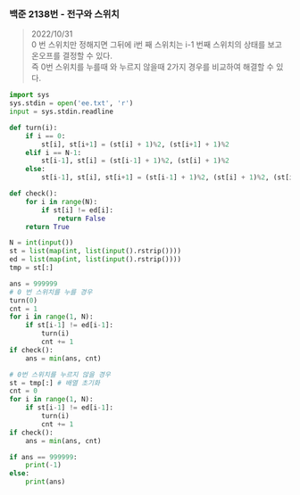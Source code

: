 ### 백준 2138번 - 전구와 스위치

> 2022/10/31 <br>
> 0 번 스위치만 정해지면 그뒤에 i번 째 스위치는 i-1 번째 스위치의 상태를 보고 온오프를 결정할 수 있다.<br>
> 즉 0번 스위치를 누를때 와 누르지 않을때 2가지 경우를 비교하여 해결할 수 있다.

```python
import sys
sys.stdin = open('ee.txt', 'r')
input = sys.stdin.readline

def turn(i):
    if i == 0:
        st[i], st[i+1] = (st[i] + 1)%2, (st[i+1] + 1)%2
    elif i == N-1:
        st[i-1], st[i] = (st[i-1] + 1)%2, (st[i] + 1)%2
    else:
        st[i-1], st[i], st[i+1] = (st[i-1] + 1)%2, (st[i] + 1)%2, (st[i+1] + 1)%2

def check():
    for i in range(N):
        if st[i] != ed[i]:
            return False
    return True

N = int(input())
st = list(map(int, list(input().rstrip())))
ed = list(map(int, list(input().rstrip())))
tmp = st[:]

ans = 999999
# 0 번 스위치를 누를 경우
turn(0)
cnt = 1
for i in range(1, N):
    if st[i-1] != ed[i-1]:
        turn(i)
        cnt += 1
if check():
    ans = min(ans, cnt)

# 0번 스위치를 누르지 않을 경우
st = tmp[:] # 배열 초기화
cnt = 0
for i in range(1, N):
    if st[i-1] != ed[i-1]:
        turn(i)
        cnt += 1
if check():
    ans = min(ans, cnt)

if ans == 999999:
    print(-1)
else:
    print(ans)
```
